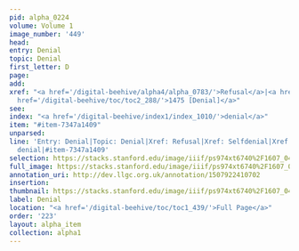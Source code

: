 ```yaml
---
pid: alpha_0224
volume: Volume 1
image_number: '449'
head: 
entry: Denial
topic: Denial
first_letter: D
page: 
add: 
xref: "<a href='/digital-beehive/alpha4/alpha_0783/'>Refusal</a>|<a href='/digital-beehive/alpha4/alpha_0848/'>Selfdenial</a>|<a
  href='/digital-beehive/toc/toc2_288/'>1475 [Denial]</a>"
see: 
index: "<a href='/digital-beehive/index1/index_1010/'>denial</a>"
item: "#item-7347a1409"
unparsed: 
line: 'Entry: Denial|Topic: Denial|Xref: Refusal|Xref: Selfdenial|Xref: 1475 [Denial]|Index:
  denial|#item-7347a1409'
selection: https://stacks.stanford.edu/image/iiif/ps974xt6740%2F1607_0448/376,848,3051,532/full/0/default.jpg
full_image: https://stacks.stanford.edu/image/iiif/ps974xt6740%2F1607_0448/full/full/0/default.jpg
annotation_uri: http://dev.llgc.org.uk/annotation/1507922410702
insertion: 
thumbnail: https://stacks.stanford.edu/image/iiif/ps974xt6740%2F1607_0448/376,848,600,180/250,/0/default.jpg
label: Denial
location: "<a href='/digital-beehive/toc/toc1_439/'>Full Page</a>"
order: '223'
layout: alpha_item
collection: alpha1
---
```

